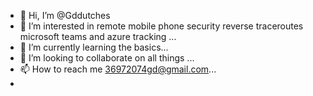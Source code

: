 - 👋 Hi, I’m @Gddutches
- 👀 I’m interested in remote mobile phone security reverse traceroutes microsoft teams and azure tracking ...
- 🌱 I’m currently learning the basics...
- 💞️ I’m looking to collaborate on all things ...
- 📫 How to reach me 36972074gd@gmail.com...
- <!---
Gddutches/Gddutches is a ✨ special ✨ repository because its `README.md` (this file) appears on your GitHub profile.
You can click the Preview link to take a look at your changes.
---
